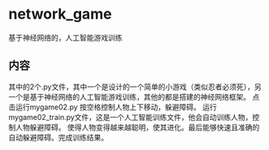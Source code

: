 # network_game
基于神经网络的，人工智能游戏训练
## 内容
其中的2个.py文件，其中一个是设计的一个简单的小游戏（类似忍者必须死），另一个是基于神经网络的人工智能游戏训练，其他的都是搭建的神经网络框架。
点击运行mygame02.py 按空格控制人物上下移动，躲避障碍。    运行mygame02_train.py文件，这是一个人工智能训练文件，他会自动训练人物，控制人物躲避障碍。
使得人物变得越来越聪明，使其进化。最后能够快速且准确的自动躲避障碍。完成训练结果。
